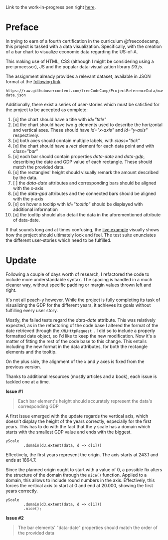 Link to the work-in-progress pen right [here](https://codepen.io/borntofrappe/full/mKGZaO/).

# Preface 

In trying to earn of a fourth certification in the curriculum @freecodecamp, this project is tasked with a data visualization. Specifically, with the creation of a bar chart to visualize economic data regarding the US-of-A. 

This making use of HTML, CSS (although I might be considering using a pre-processor), JS and the popular data-visualization library _D3.js_.

The assignment already provides a relevant dataset, available in JSON format at the [following link](https://raw.githubusercontent.com/freeCodeCamp/ProjectReferenceData/master/GDP-data.json).

```code
https://raw.githubusercontent.com/freeCodeCamp/ProjectReferenceData/master/GDP-data.json
```

Additionally, there exist a series of user-stories which must be satisfied for the project to be accepted as complete:

1. [x] the chart should have a title with _id="title"_
1. [x] the chart should have two _g_ elements used to describe the horizontal and vertical axes. These should have _id="x-axis"_ and _id="y-axis"_ respectively. 
1. [x] both axes should contain multiple labels, with _class="tick"_
1. [x] the chart should have a _rect_ element for each data point and with _class="bar"_ 
1. [x] each bar should contain properties _data-date_ and _data-gdp_, describing the date and GDP value of each rectangle. These should match the provided data. 
1. [x] the rectangles' height should visually remark the amount described by the data.
1. [ ] the _data-date_ attributes and corresponding bars should be aligned with the x-axis
1. [x] the _data-gpd_ attributes and the connected bars should be aligned with the y-axis
1. [x] on hover a tooltip with _id="tooltip"_ should be displayed with additional information
1. [x] the tooltip should also detail the data in the aforementioned attribute of data-date.

If that sounds long and at times confusing, the [live example](https://codepen.io/freeCodeCamp/full/GrZVaM) visually shows how the project should ultimately look and feel. The test suite enunciates the different user-stories which need to be fulfilled.


# Update

Following a couple of days worth of research, I refactored the code to include more understandable syntax. The spacing is handled in a much cleaner way, without specific padding or margin values thrown left and right. 

It's not all peach-y however. While the project is fully completing its task of visualizing the GDP for the different years, it achieves its goals without fulfilling every user story.

Mostly, the failed tests regard the _data-date_ attribute. This was relatively expected, as in the refactoring of the code base I altered the format of the date retrieved through the `XMLHttpRequest `. I did so to include a properly formatted date object, so I'd like to keep the new modification. Now it's a matter of fitting the rest of the code base to this change. This entails including the new format in the data attributes, for both the rectangle elements and the tooltip.

On the plus side, the alignment of the _x_ and _y_ axes is fixed from the previous version.

Thanks to additional resources (mostly articles and a book), each issue is tackled one at a time.

**Issue #1**

> Each bar element's height should accurately represent the data's corresponding GDP

A first issue emerged with the update regards the vertical axis, which doesn't display the height of the  years correctly, especially for the first years. This has to do with the fact that the y scale has a domain which starts with the smallest GDP value and ends with the biggest. 

```JS
yScale
        .domain(d3.extent(data, d => d[1]))
```

Effectively, the first years represent the origin. The axis starts at 243.1 and ends at 1864.7.

Since the planned origin ought to start with a value of 0, a possible fix alters the structure of the domain through the `nice()` function. Applied to a domain, this allows to include round numbers in the axis. Effectively, this forces the vertical axis to start at 0 and end at 20.000, showing the first years correctly.

```JS
yScale
        .domain(d3.extent(data, d => d[1]))
        .nice();
```

**Issue #2**

> The bar elements' "data-date" properties should match the order of the provided data